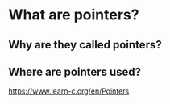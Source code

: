 # What are pointers?


## Why are they called pointers?


## Where are pointers used?
https://www.learn-c.org/en/Pointers


